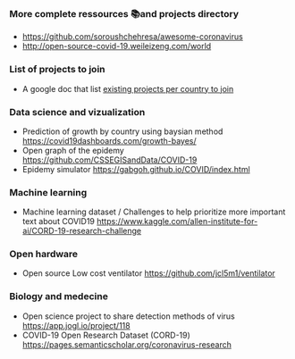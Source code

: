 
### More complete ressources 📚and projects directory 

* https://github.com/soroushchehresa/awesome-coronavirus
* http://open-source-covid-19.weileizeng.com/world


### List of projects to join

* A google doc that list [existing projects per country to join](https://docs.google.com/document/u/1/d/e/2PACX-1vS2p8BPJ5d0WcHxRAB0BWCv6fY2lgZPVanfZNqOX4z2e00cOEwPIWhlO5ZNlPb5Fe2Pva_c74leKrR2/pub)

### Data science  and vizualization
 
* Prediction of growth by country using baysian method https://covid19dashboards.com/growth-bayes/ 
* Open graph of the epidemy https://github.com/CSSEGISandData/COVID-19
* Epidemy simulator https://gabgoh.github.io/COVID/index.html

### Machine learning 

* Machine learning dataset / Challenges to help prioritize more important text about COVID19 https://www.kaggle.com/allen-institute-for-ai/CORD-19-research-challenge 

### Open hardware 

* Open source Low cost ventilator https://github.com/jcl5m1/ventilator


### Biology and medecine 

* Open science project to share detection methods of virus	https://app.jogl.io/project/118
* COVID-19 Open Research Dataset (CORD-19)	https://pages.semanticscholar.org/coronavirus-research

